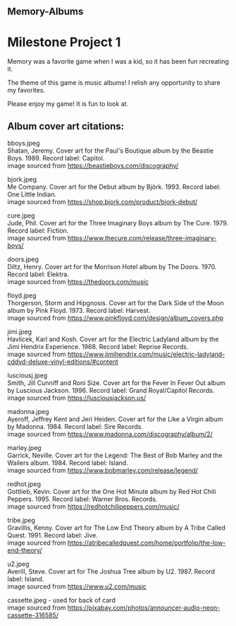 ## Memory-Albums
# Milestone Project 1

Memory was a favorite game when I was a kid, so it has been fun recreating it. 

The theme of this game is music albums! I relish any opportunity to share my favorites.

Please enjoy my game! It is fun to look at.

## Album cover art citations:

bboys.jpeg<br>
Shatan, Jeremy. Cover art for the Paul's Boutique album by the Beastie Boys. 1989. Record label: Capitol.
<br>image sourced from https://beastieboys.com/discography/

bjork.jpeg<br>
Me Company. Cover art for the Debut album by Björk. 1993. Record label: One Little Indian.
<br>image sourced from https://shop.bjork.com/product/bjork-debut/

cure.jpeg<br>
Jude, Phil. Cover art for the Three Imaginary Boys album by The Cure. 1979. Record label: Fiction.
<br>image sourced from https://www.thecure.com/release/three-imaginary-boys/

doors.jpeg<br>
Diltz, Henry. Cover art for the Morrison Hotel album by The Doors. 1970. Record label: Elektra.
<br>image sourced from https://thedoors.com/music

floyd.jpeg<br>
Thorgerson, Storm and Hipgnosis. Cover art for the Dark Side of the Moon album by Pink Floyd. 1973. Record label: Harvest.
<br>image sourced from https://www.pinkfloyd.com/design/album_covers.php

jimi.jpeg<br>
Havlicek, Karl and Kosh. Cover art for the Electric Ladyland album by the Jimi Hendrix Experience. 1968. Record label: Reprise Records.
<br>image sourced from https://www.jimihendrix.com/music/electric-ladyland-cddvd-deluxe-vinyl-editions/#content

lusciousj.jpeg<br>
Smith, Jill Cunniff and Roni Size. Cover art for the Fever In Fever Out album by Luscious Jackson. 1996. Record label: Grand Royal/Capitol Records.
<br>image sourced from https://lusciousjackson.us/

madonna.jpeg<br>
Ayeroff, Jeffrey Kent and Jeri Heiden. Cover art for the Like a Virgin album by Madonna. 1984. Record label: Sire Records.
<br>image sourced from https://www.madonna.com/discography/album/2/

marley.jpeg<br>
Garrick, Neville. Cover art for the Legend: The Best of Bob Marley and the Wailers album. 1984. Record label: Island.
<br>image sourced from https://www.bobmarley.com/release/legend/

redhot.jpeg<br>
Gottlieb, Kevin. Cover art for the One Hot Minute album by Red Hot Chili Peppers. 1995. Record label: Warner Bros. Records.
<br>image sourced from https://redhotchilipeppers.com/music/

tribe.jpeg<br>
Gravillis, Kenny. Cover art for The Low End Theory album by A Tribe Called Quest. 1991. Record label: Jive.
<br>image sourced from https://atribecalledquest.com/home/portfolio/the-low-end-theory/

u2.jpeg<br>
Averill, Steve. Cover art for The Joshua Tree album by U2. 1987. Record label: Island.
<br>image sourced from https://www.u2.com/music

cassette.jpeg - used for back of card
<br>image sourced from https://pixabay.com/photos/announcer-audio-neon-cassette-316585/